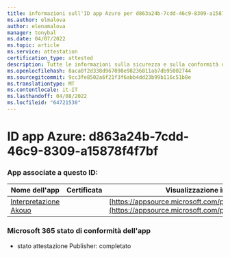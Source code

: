 ```yaml
---
title: informazioni sull'ID app Azure per d863a24b-7cdd-46c9-8309-a15878f4f7bf
ms.author: elmalova
author: elenamalova
manager: tonybal
ms.date: 04/07/2022
ms.topic: article
ms.service: attestation
certification_type: attested
description: Tutte le informazioni sulla sicurezza e sulla conformità disponibili per d863a24b-7cdd-46c9-8309-a15878f4f7bf.
ms.openlocfilehash: 8aca0f2d338d967098e98236811ab7db95002744
ms.sourcegitcommit: 9cc3fe8502a6f21f3f6abb4dd23b99b116c51b8e
ms.translationtype: MT
ms.contentlocale: it-IT
ms.lasthandoff: 04/08/2022
ms.locfileid: "64721530"
---
```

# <a name="azure-app-id-d863a24b-7cdd-46c9-8309-a15878f4f7bf"></a>ID app Azure: d863a24b-7cdd-46c9-8309-a15878f4f7bf


### <a name="apps-associated-with-this-id"></a>App associate a questo ID:
| **Nome dell'app** | **Certificata** | **Visualizzazione in AppSource** |
|--------------|---------------|-----------------------|
| [Interpretazione Akouo](../forward/WA200003814.md) |  | [https://appsource.microsoft.com/product/office/WA200003814](https://appsource.microsoft.com/product/office/WA200003814) |

### <a name="microsoft-365-app-compliance-status"></a>Microsoft 365 stato di conformità dell'app
- stato attestazione Publisher: completato
